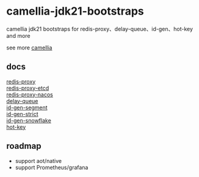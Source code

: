 # camellia-jdk21-bootstraps
camellia jdk21 bootstraps for redis-proxy、delay-queue、id-gen、hot-key and more

see more [camellia](https://github.com/netease-im/camellia)

## docs
[redis-proxy](docs/redis-proxy/redis-proxy.md)  
[redis-proxy-etcd](docs/redis-proxy-etcd/redis-proxy.md)  
[redis-proxy-nacos](docs/redis-proxy-nacos/redis-proxy.md)  
[delay-queue](docs/delay-queue/delay-queue.md)  
[id-gen-segment](docs/id-gen-segment/id-gen-segment.md)  
[id-gen-strict](docs/id-gen-strict/id-gen-strict.md)  
[id-gen-snowflake](docs/id-gen-snowflake/id-gen-snowflake.md)  
[hot-key](docs/hot-key/hot-key.md)  

## roadmap
* support aot/native
* support Prometheus/grafana